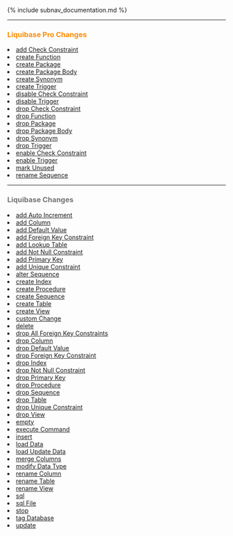 <!-- ====================================================== -->
<!-- GENERATED BY ChangeDocGenerator DO NOT MODIFY MANUALLY -->
<!-- ====================================================== -->

{% include subnav_documentation.md %}

<hr>
<h3 style='color: #fd8c00'>Liquibase Pro Changes</h3>
<li><a href='add_check_constraint.html'><span>add Check Constraint</span></a></li>
<li><a href='create_function.html'><span>create Function</span></a></li>
<li><a href='create_package.html'><span>create Package</span></a></li>
<li><a href='create_package_body.html'><span>create Package Body</span></a></li>
<li><a href='create_synonym.html'><span>create Synonym</span></a></li>
<li><a href='create_trigger.html'><span>create Trigger</span></a></li>
<li><a href='disable_check_constraint.html'><span>disable Check Constraint</span></a></li>
<li><a href='disable_trigger.html'><span>disable Trigger</span></a></li>
<li><a href='drop_check_constraint.html'><span>drop Check Constraint</span></a></li>
<li><a href='drop_function.html'><span>drop Function</span></a></li>
<li><a href='drop_package.html'><span>drop Package</span></a></li>
<li><a href='drop_package_body.html'><span>drop Package Body</span></a></li>
<li><a href='drop_synonym.html'><span>drop Synonym</span></a></li>
<li><a href='drop_trigger.html'><span>drop Trigger</span></a></li>
<li><a href='enable_check_constraint.html'><span>enable Check Constraint</span></a></li>
<li><a href='enable_trigger.html'><span>enable Trigger</span></a></li>
<li><a href='mark_unused.html'><span>mark Unused</span></a></li>
<li><a href='rename_sequence.html'><span>rename Sequence</span></a></li>

<hr>
<h3 style='color: #747373'>Liquibase Changes</h3>

<li><a href='add_auto_increment.html'><span>add Auto Increment</span></a></li>
<li><a href='add_column.html'><span>add Column</span></a></li>
<li><a href='add_default_value.html'><span>add Default Value</span></a></li>
<li><a href='add_foreign_key_constraint.html'><span>add Foreign Key Constraint</span></a></li>
<li><a href='add_lookup_table.html'><span>add Lookup Table</span></a></li>
<li><a href='add_not_null_constraint.html'><span>add Not Null Constraint</span></a></li>
<li><a href='add_primary_key.html'><span>add Primary Key</span></a></li>
<li><a href='add_unique_constraint.html'><span>add Unique Constraint</span></a></li>
<li><a href='alter_sequence.html'><span>alter Sequence</span></a></li>
<li><a href='create_index.html'><span>create Index</span></a></li>
<li><a href='create_procedure.html'><span>create Procedure</span></a></li>
<li><a href='create_sequence.html'><span>create Sequence</span></a></li>
<li><a href='create_table.html'><span>create Table</span></a></li>
<li><a href='create_view.html'><span>create View</span></a></li>
<li><a href='custom_change.html'><span>custom Change</span></a></li>
<li><a href='delete.html'><span>delete</span></a></li>
<li><a href='drop_all_foreign_key_constraints.html'><span>drop All Foreign Key Constraints</span></a></li>
<li><a href='drop_column.html'><span>drop Column</span></a></li>
<li><a href='drop_default_value.html'><span>drop Default Value</span></a></li>
<li><a href='drop_foreign_key_constraint.html'><span>drop Foreign Key Constraint</span></a></li>
<li><a href='drop_index.html'><span>drop Index</span></a></li>
<li><a href='drop_not_null_constraint.html'><span>drop Not Null Constraint</span></a></li>
<li><a href='drop_primary_key.html'><span>drop Primary Key</span></a></li>
<li><a href='drop_procedure.html'><span>drop Procedure</span></a></li>
<li><a href='drop_sequence.html'><span>drop Sequence</span></a></li>
<li><a href='drop_table.html'><span>drop Table</span></a></li>
<li><a href='drop_unique_constraint.html'><span>drop Unique Constraint</span></a></li>
<li><a href='drop_view.html'><span>drop View</span></a></li>
<li><a href='empty.html'><span>empty</span></a></li>
<li><a href='execute_command.html'><span>execute Command</span></a></li>
<li><a href='insert.html'><span>insert</span></a></li>
<li><a href='load_data.html'><span>load Data</span></a></li>
<li><a href='load_update_data.html'><span>load Update Data</span></a></li>
<li><a href='merge_columns.html'><span>merge Columns</span></a></li>
<li><a href='modify_data_type.html'><span>modify Data Type</span></a></li>
<li><a href='rename_column.html'><span>rename Column</span></a></li>
<li><a href='rename_table.html'><span>rename Table</span></a></li>
<li><a href='rename_view.html'><span>rename View</span></a></li>
<li><a href='sql.html'><span>sql</span></a></li>
<li><a href='sql_file.html'><span>sql File</span></a></li>
<li><a href='stop.html'><span>stop</span></a></li>
<li><a href='tag_database.html'><span>tag Database</span></a></li>
<li><a href='update.html'><span>update</span></a></li>